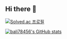 ## Hi there 👋

<!--
**bali78456/bali78456** is a ✨ _special_ ✨ repository because its `README.md` (this file) appears on your GitHub profile.

Here are some ideas to get you started:

- 🔭 I’m currently working on ...
- 🌱 I’m currently learning ...
- 👯 I’m looking to collaborate on ...
- 🤔 I’m looking for help with ...
- 💬 Ask me about ...
- 📫 How to reach me: ...
- 😄 Pronouns: ...
- ⚡ Fun fact: ...
-->
[![Solved.ac 프로필](http://mazassumnida.wtf/api/v2/generate_badge?boj=bali78456)](https://solved.ac/bali78456)




[![bali78456's GitHub stats](https://github-readme-stats.vercel.app/api?username=bali78456)](https://github.com/bali78456/github-readme-stats)
